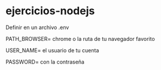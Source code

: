 # ejercicios-nodejs

Definir en un archivo .env

PATH_BROWSER= chrome o la ruta de tu navegador favorito


USER_NAME= el usuario de tu cuenta


PASSWORD= con la contraseña
